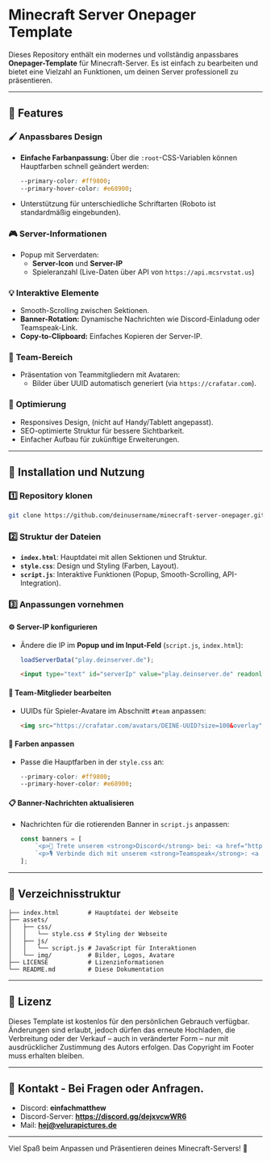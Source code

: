 # Minecraft Server Onepager Template

Dieses Repository enthält ein modernes und vollständig anpassbares **Onepager-Template** für Minecraft-Server. Es ist einfach zu bearbeiten und bietet eine Vielzahl an Funktionen, um deinen Server professionell zu präsentieren.

---

## 🌟 Features

### 🖌️ **Anpassbares Design**
- **Einfache Farbanpassung:** Über die `:root`-CSS-Variablen können Hauptfarben schnell geändert werden:
  ```css
  --primary-color: #ff9800;
  --primary-hover-color: #e68900;
  ```
- Unterstützung für unterschiedliche Schriftarten (Roboto ist standardmäßig eingebunden).

### 🎮 **Server-Informationen**
- Popup mit Serverdaten:
  - **Server-Icon** und **Server-IP**
  - Spieleranzahl (Live-Daten über API von `https://api.mcsrvstat.us`)

### 💡 **Interaktive Elemente**
- Smooth-Scrolling zwischen Sektionen.
- **Banner-Rotation:** Dynamische Nachrichten wie Discord-Einladung oder Teamspeak-Link.
- **Copy-to-Clipboard:** Einfaches Kopieren der Server-IP.

### 👥 **Team-Bereich**
- Präsentation von Teammitgliedern mit Avataren:
  - Bilder über UUID automatisch generiert (via `https://crafatar.com`).

### 🔧 **Optimierung**
- Responsives Design, (nicht auf Handy/Tablett angepasst).
- SEO-optimierte Struktur für bessere Sichtbarkeit.
- Einfacher Aufbau für zukünftige Erweiterungen.

---

## 🚀 Installation und Nutzung

### 1️⃣ **Repository klonen**
```bash
git clone https://github.com/deinusername/minecraft-server-onepager.git
```

### 2️⃣ **Struktur der Dateien**
- **`index.html`**: Hauptdatei mit allen Sektionen und Struktur.
- **`style.css`**: Design und Styling (Farben, Layout).
- **`script.js`**: Interaktive Funktionen (Popup, Smooth-Scrolling, API-Integration).

### 3️⃣ **Anpassungen vornehmen**

#### ⚙️ **Server-IP konfigurieren**
- Ändere die IP im **Popup und im Input-Feld** (`script.js`, `index.html`):
  ```javascript
  loadServerData("play.deinserver.de");
  ```
  ```html
  <input type="text" id="serverIp" value="play.deinserver.de" readonly class="server-ip-input" />
  ```

#### 👥 **Team-Mitglieder bearbeiten**
- UUIDs für Spieler-Avatare im Abschnitt `#team` anpassen:
  ```html
  <img src="https://crafatar.com/avatars/DEINE-UUID?size=100&overlay" alt="Spieler Kopf" />
  ```

#### 🎨 **Farben anpassen**
- Passe die Hauptfarben in der `style.css` an:
  ```css
  --primary-color: #ff9800;
  --primary-hover-color: #e68900;
  ```

#### 📋 **Banner-Nachrichten aktualisieren**
- Nachrichten für die rotierenden Banner in `script.js` anpassen:
  ```javascript
  const banners = [
      `<p>📢 Trete unserem <strong>Discord</strong> bei: <a href="https://discord.gg/link">Klick mich!</a></p>`,
      `<p>🎙️ Verbinde dich mit unserem <strong>Teamspeak</strong>: <a href="ts3server://deineTSip">Klick mich!</a></p>`
  ];
  ```

---

## 📂 Verzeichnisstruktur
```
├── index.html        # Hauptdatei der Webseite
├── assets/
│   ├── css/
│   │   └── style.css # Styling der Webseite
│   ├── js/
│   │   └── script.js # JavaScript für Interaktionen
│   └── img/          # Bilder, Logos, Avatare
├── LICENSE           # Lizenzinformationen
└── README.md         # Diese Dokumentation
```

---

## 📜 Lizenz
Dieses Template ist kostenlos für den persönlichen Gebrauch verfügbar. Änderungen sind erlaubt, jedoch dürfen das erneute Hochladen, die Verbreitung oder der Verkauf – auch in veränderter Form – nur mit ausdrücklicher Zustimmung des Autors erfolgen. Das Copyright im Footer muss erhalten bleiben.

---

## 📧 Kontakt - Bei Fragen oder Anfragen.
- Discord: **einfachmatthew**
- Discord-Server: **https://discord.gg/dejxvcwWR6**
- Mail: **hej@velurapictures.de**

---

Viel Spaß beim Anpassen und Präsentieren deines Minecraft-Servers! 🚀
